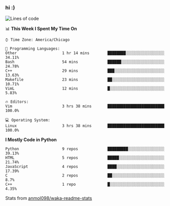 ### hi :)

<!--START_SECTION:waka-->
![Lines of code](https://img.shields.io/badge/From%20Hello%20World%20I%27ve%20Written-774012%20lines%20of%20code-blue)

📊 **This Week I Spent My Time On** 

```text
⌚︎ Time Zone: America/Chicago

💬 Programming Languages: 
Other                    1 hr 14 mins        ████████░░░░░░░░░░░░░░░░░   34.11% 
Bash                     54 mins             ██████░░░░░░░░░░░░░░░░░░░   24.78% 
C++                      29 mins             ███░░░░░░░░░░░░░░░░░░░░░░   13.63% 
Makefile                 23 mins             ██░░░░░░░░░░░░░░░░░░░░░░░   10.71% 
VimL                     12 mins             █░░░░░░░░░░░░░░░░░░░░░░░░   5.83%

🔥 Editors: 
Vim                      3 hrs 38 mins       █████████████████████████   100.0%

💻 Operating System: 
Linux                    3 hrs 38 mins       █████████████████████████   100.0%

```

**I Mostly Code in Python** 

```text
Python                   9 repos             █████████░░░░░░░░░░░░░░░░   39.13% 
HTML                     5 repos             █████░░░░░░░░░░░░░░░░░░░░   21.74% 
JavaScript               4 repos             ████░░░░░░░░░░░░░░░░░░░░░   17.39% 
C                        2 repos             ██░░░░░░░░░░░░░░░░░░░░░░░   8.7% 
C++                      1 repo              █░░░░░░░░░░░░░░░░░░░░░░░░   4.35%

```



<!--END_SECTION:waka-->

Stats from [anmol098/waka-readme-stats](https://github.com/anmol098/waka-readme-stats)